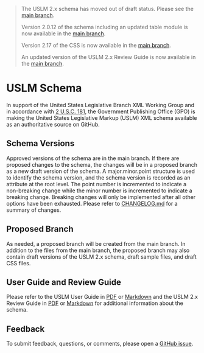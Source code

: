 >The USLM 2.x schema has moved out of draft status. Please see the [main branch](https://github.com/usgpo/uslm/tree/main). 
>  
>Version 2.0.12 of the schema including an updated table module is now available in the [main branch](https://github.com/usgpo/uslm/tree/main). 
>  
>Version 2.17 of the CSS is now available in the [main branch](https://github.com/usgpo/uslm/tree/main). 
>  
>An updated version of the USLM 2.x Review Guide is now available in the [main branch](https://github.com/usgpo/uslm/tree/main). 


# USLM Schema #  
In support of the United States Legislative Branch XML Working Group and in accordance with [2 U.S.C. 181](https://www.govinfo.gov/link/uscode/2/181), the Government Publishing Office (GPO) is making the United States Legislative Markup (USLM) XML schema available as an authoritative source on GitHub. 


## Schema Versions ##  
Approved versions of the schema are in the main branch. If there are proposed changes to the schema, the changes will be in a proposed branch as a new draft version of the schema. A major.minor.point structure is used to identify the schema version, and the schema version is recorded as an attribute at the root level. The point number is incremented to indicate a non-breaking change while the minor number is incremented to indicate a breaking change. Breaking changes will only be implemented after all other options have been exhausted. Please refer to [CHANGELOG.md](CHANGELOG.md) for a summary of changes.  


## Proposed Branch ##  
As needed, a proposed branch will be created from the main branch. In addition to the files from the main branch, the proposed branch may also contain draft versions of the USLM 2.x schema, draft sample files, and draft CSS files.   

 
## User Guide and Review Guide ##  
Please refer to the USLM User Guide in [PDF](USLM-User-Guide.pdf) or [Markdown](USLM-User-Guide.md) and the USLM 2.x Review Guide in [PDF](USLM-2_0-Review-Guide-v2_0_12.pdf) or [Markdown](USLM-2_0-Review-Guide-v2_0_12.md) for additional information about the schema.  


## Feedback ## 
To submit feedback, questions, or comments, please open a [GitHub issue](https://github.com/usgpo/uslm/issues).  




